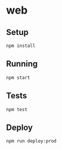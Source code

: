 # web

## Setup

```
npm install
```

## Running

```
npm start
```

## Tests

```
npm test
```

## Deploy

```
npm run deploy:prod
```
